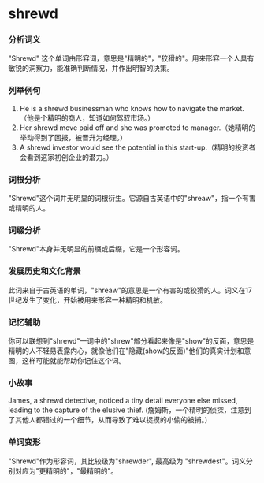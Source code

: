 # shrewd

### 分析词义

  

"Shrewd" 这个单词由形容词，意思是"精明的"，"狡猾的"。用来形容一个人具有敏锐的洞察力，能准确判断情况，并作出明智的决策。

  

### 列举例句

  

1.  He is a shrewd businessman who knows how to navigate the market.（他是个精明的商人，知道如何驾驭市场。）
2.  Her shrewd move paid off and she was promoted to manager.（她精明的举动得到了回报，被晋升为经理。）
3.  A shrewd investor would see the potential in this start-up.（精明的投资者会看到这家初创企业的潜力。）

  

### 词根分析

  

"Shrewd"这个词并无明显的词根衍生。它源自古英语中的"shreaw"，指一个有害或精明的人。

  

### 词缀分析

  

"Shrewd"本身并无明显的前缀或后缀，它是一个形容词。

  

### 发展历史和文化背景

  

此词来自于古英语的单词，"shreaw"的意思是一个有害的或狡猾的人。词义在17世纪发生了变化，开始被用来形容一种精明和机敏。

  

### 记忆辅助

  

你可以联想到"shrewd"一词中的"shrew"部分看起来像是"show"的反面，意思是精明的人不轻易表露内心，就像他们在"隐藏(show的反面)"他们的真实计划和意图，这样可能就能帮助你记住这个词。

  

### 小故事

  

James, a shrewd detective, noticed a tiny detail everyone else missed, leading to the capture of the elusive thief. (詹姆斯，一个精明的侦探，注意到了其他人都错过的一个细节，从而导致了难以捉摸的小偷的被捕。)

  

### 单词变形

  

"Shrewd"作为形容词，其比较级为"shrewder", 最高级为 "shrewdest"。词义分别对应为"更精明的"，"最精明的"。
